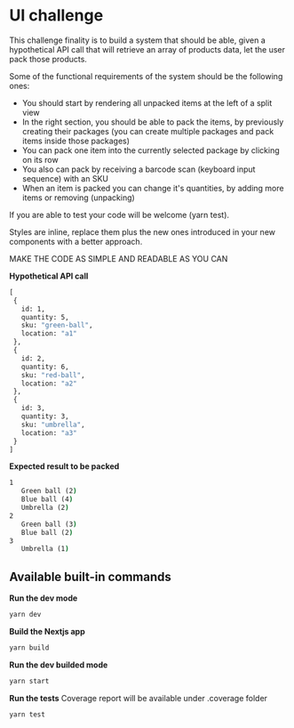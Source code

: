 # UI challenge

This challenge finality is to build a system that should be able, given a hypothetical API call that will retrieve an array of products data, let the user pack those products.

Some of the functional requirements of the system should be the following ones:

- You should start by rendering all unpacked items at the left of a split view
- In the right section, you should be able to pack the items, by previously creating their packages (you can create multiple packages and pack items inside those packages)
- You can pack one item into the currently selected package by clicking on its row
- You also can pack by receiving a barcode scan (keyboard input sequence) with an SKU
- When an item is packed you can change it's quantities, by adding more items or removing (unpacking)



If you are able to test your code will be welcome (yarn test).

Styles are inline, replace them plus the new ones introduced in your new components with a better approach.

MAKE THE CODE AS SIMPLE AND READABLE AS YOU CAN


**Hypothetical API call**

```cmd
[
 {
   id: 1,
   quantity: 5,
   sku: "green-ball",
   location: "a1"
 },
 {
   id: 2,
   quantity: 6,
   sku: "red-ball",
   location: "a2"
 },
 {
   id: 3,
   quantity: 3,
   sku: "umbrella",
   location: "a3"
 }
]
```


**Expected result to be packed**

```cmd
1
   Green ball (2)
   Blue ball (4)
   Umbrella (2)
2
   Green ball (3)
   Blue ball (2)
3
   Umbrella (1)
```


## Available built-in commands

**Run the dev mode**

```cmd
yarn dev
```

**Build the Nextjs app**

```cmd
yarn build
```

**Run the dev builded mode**

```cmd
yarn start
```

**Run the tests**
Coverage report will be available under .coverage folder

```cmd
yarn test
```
